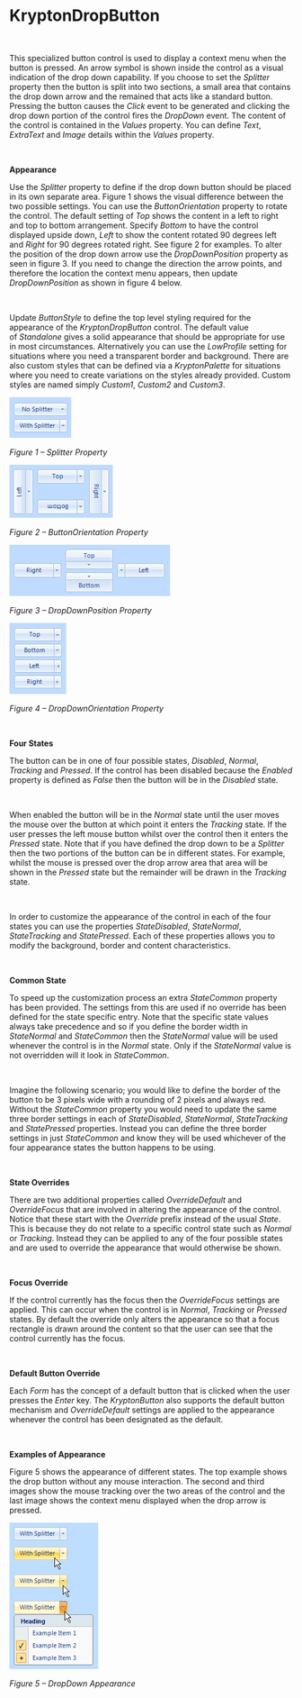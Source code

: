 # KryptonDropButton

 

This specialized button control is used to display a context menu when the
button is pressed. An arrow symbol is shown inside the control as a visual
indication of the drop down capability. If you choose to set the *Splitter*
property then the button is split into two sections, a small area that contains
the drop down arrow and the remained that acts like a standard button. Pressing
the button causes the *Click* event to be generated and clicking the drop down
portion of the control fires the *DropDown* event. The content of the control is
contained in the *Values* property. You can define *Text*, *ExtraText* and
*Image* details within the *Values* property.

 

**Appearance**

Use the *Splitter* property to define if the drop down button should be placed
in its own separate area. Figure 1 shows the visual difference between the two
possible settings. You can use the *ButtonOrientation* property to rotate the
control. The default setting of *Top* shows the content in a left to right and
top to bottom arrangement. Specify *Bottom* to have the control displayed upside
down, *Left* to show the content rotated 90 degrees left and *Right* for 90
degrees rotated right. See figure 2 for examples. To alter the position of the
drop down arrow use the *DropDownPosition* property as seen in figure 3. If you
need to change the direction the arrow points, and therefore the location the
context menu appears, then update *DropDownPosition* as shown in figure 4 below.

 

Update *ButtonStyle* to define the top level styling required for the appearance
of the *KryptonDropButton* control. The default value of *Standalone* gives a
solid appearance that should be appropriate for use in most circumstances.
Alternatively you can use the *LowProfile* setting for situations where you need
a transparent border and background. There are also custom styles that can be
defined via a *KryptonPalette* for situations where you need to
create variations on the styles already provided. Custom styles are named simply
*Custom1*, *Custom2* and *Custom3*.

![*Figure 1 – Splitter Property*](KryptonDropButton1.png)

*Figure 1 – Splitter Property*

![*Figure 2 – ButtonOrientation Property*](KryptonDropButton2.png)

*Figure 2 – ButtonOrientation Property*

![*Figure 3 – DropDownPosition Property*](KryptonDropButton3.png)

*Figure 3 – DropDownPosition Property*

![*Figure 4 – DropDownOrientation Property*](KryptonDropButton4.png)

*Figure 4 – DropDownOrientation Property*  


 

**Four States**

The button can be in one of four possible states, *Disabled*, *Normal*,
*Tracking* and *Pressed*. If the control has been disabled because the *Enabled*
property is defined as *False* then the button will be in the *Disabled* state.

 

When enabled the button will be in the *Normal* state until the user moves the
mouse over the button at which point it enters the *Tracking* state. If the user
presses the left mouse button whilst over the control then it enters the
*Pressed* state. Note that if you have defined the drop down to be a *Splitter*
then the two portions of the button can be in different states. For example,
whilst the mouse is pressed over the drop arrow area that area will be shown in
the *Pressed* state but the remainder will be drawn in the *Tracking* state.

 

In order to customize the appearance of the control in each of the four states
you can use the properties *StateDisabled*, *StateNormal*, *StateTracking* and
*StatePressed*. Each of these properties allows you to modify the background,
border and content characteristics.

 

**Common State** 

To speed up the customization process an extra *StateCommon* property has been
provided. The settings from this are used if no override has been defined for
the state specific entry. Note that the specific state values always take
precedence and so if you define the border width in *StateNormal* and
*StateCommon* then the *StateNormal* value will be used whenever the control is
in the *Normal* state. Only if the *StateNormal* value is not overridden will it
look in *StateCommon*.

 

Imagine the following scenario; you would like to define the border of the
button to be 3 pixels wide with a rounding of 2 pixels and always red. Without
the *StateCommon* property you would need to update the same three border
settings in each of *StateDisabled*, *StateNormal*, *StateTracking* and
*StatePressed* properties. Instead you can define the three border settings in
just *StateCommon* and know they will be used whichever of the four appearance
states the button happens to be using.

 

**State Overrides** 

There are two additional properties called *OverrideDefault* and *OverrideFocus*
that are involved in altering the appearance of the control. Notice that these
start with the *Override* prefix instead of the usual *State*. This is because
they do not relate to a specific control state such as *Normal* or *Tracking*.
Instead they can be applied to any of the four possible states and are used to
override the appearance that would otherwise be shown.

 

**Focus Override** 

If the control currently has the focus then the *OverrideFocus* settings are
applied. This can occur when the control is in *Normal*, *Tracking* or *Pressed*
states. By default the override only alters the appearance so that a focus
rectangle is drawn around the content so that the user can see that the control
currently has the focus.

 

**Default Button Override** 

Each *Form* has the concept of a default button that is clicked when the user
presses the *Enter* key. The *KryptonButton* also supports the default button
mechanism and *OverrideDefault* settings are applied to the appearance whenever
the control has been designated as the default.

 

**Examples of Appearance** 

Figure 5 shows the appearance of different states. The top example shows the
drop button without any mouse interaction. The second and third images show the
mouse tracking over the two areas of the control and the last image shows the
context menu displayed when the drop arrow is pressed.

![*Figure 5 – DropDown Appearance*](KryptonDropButton5.png)

*Figure 5 – DropDown Appearance*  

